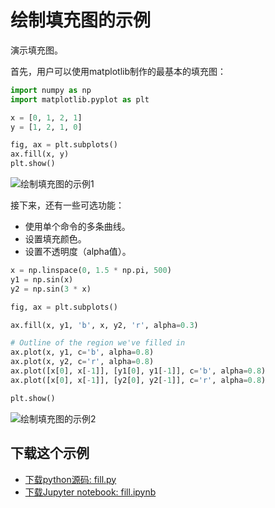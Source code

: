 # 绘制填充图的示例

演示填充图。

首先，用户可以使用matplotlib制作的最基本的填充图：

```python
import numpy as np
import matplotlib.pyplot as plt

x = [0, 1, 2, 1]
y = [1, 2, 1, 0]

fig, ax = plt.subplots()
ax.fill(x, y)
plt.show()
```

![绘制填充图的示例1](https://matplotlib.org/_images/sphx_glr_fill_001.png)

接下来，还有一些可选功能：

- 使用单个命令的多条曲线。
- 设置填充颜色。
- 设置不透明度（alpha值）。

```python
x = np.linspace(0, 1.5 * np.pi, 500)
y1 = np.sin(x)
y2 = np.sin(3 * x)

fig, ax = plt.subplots()

ax.fill(x, y1, 'b', x, y2, 'r', alpha=0.3)

# Outline of the region we've filled in
ax.plot(x, y1, c='b', alpha=0.8)
ax.plot(x, y2, c='r', alpha=0.8)
ax.plot([x[0], x[-1]], [y1[0], y1[-1]], c='b', alpha=0.8)
ax.plot([x[0], x[-1]], [y2[0], y2[-1]], c='r', alpha=0.8)

plt.show()
```

![绘制填充图的示例2](https://matplotlib.org/_images/sphx_glr_fill_002.png)

## 下载这个示例

- [下载python源码: fill.py](https://matplotlib.org/_downloads/fill.py)
- [下载Jupyter notebook: fill.ipynb](https://matplotlib.org/_downloads/fill.ipynb)